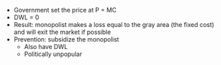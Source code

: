 - Government set the price at P = MC
- DWL = 0
- Result: monopolist makes a loss equal to the gray area (the fixed cost) and will exit the market if possible
- Prevention: subsidize the monopolist
	- Also have DWL
	- Politically unpopular